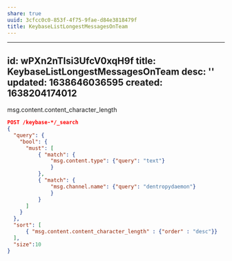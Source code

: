```yaml
---
share: true
uuid: 3cfcc0c0-853f-4f75-9fae-d84e3818479f
title: KeybaseListLongestMessagesOnTeam
---
```

---
id: wPXn2nTIsi3UfcV0xqH9f
title: KeybaseListLongestMessagesOnTeam
desc: ''
updated: 1638646036595
created: 1638204174012
---

msg.content.content_character_length

``` json
POST /keybase-*/_search
{   
  "query": {
    "bool": {
      "must": [
          { "match": {
              "msg.content.type": {"query": "text"}
              }
          },
          { "match": {
              "msg.channel.name": {"query": "dentropydaemon"}
              }
          }
      ]
    }
  },
  "sort": [
      { "msg.content.content_character_length" : {"order" : "desc"}}
  ],
  "size":10
}
```